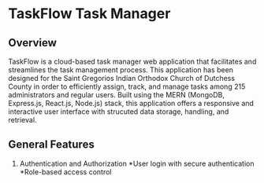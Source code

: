 # TaskFlow Task Manager
## Overview
TaskFlow is a cloud-based task manager web application that facilitates and streamlines the task management process. This application has been designed for the Saint Gregorios Indian Orthodox Church of Dutchess County in order to efficiently assign, track, and manage tasks among 215 administrators and regular users. Built using the MERN (MongoDB, Express.js, React.js, Node.js) stack, this application offers a responsive and interactive user interface with strucuted data storage, handling, and retrieval.

## General Features
1. Authentication and Authorization
   *User login with secure authentication
   *Role-based access control
